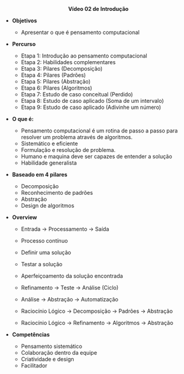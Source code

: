 <center><b>Vídeo 02 de Introdução</b></center> 

- **Objetivos**
  - Apresentar o que é pensamento computacional
  
- **Percurso**

  - Etapa 1: Introdução ao pensamento computacional
  - Etapa 2: Habilidades complementares
  - Etapa 3: Pilares (Decomposição)
  - Etapa 4: Pilares (Padrões)
  - Etapa 5: Pilares (Abstração)
  - Etapa 6: Pilares (Algoritmos)
  - Etapa 7: Estudo de caso conceitual (Perdido)
  - Etapa 8: Estudo de caso aplicado (Soma de um intervalo)
  - Etapa 9: Estudo de caso aplicado (Adivinhe um número)

- **O que é:**

  - Pensamento computacional é um rotina de passo a passo para resolver um problema através de algoritmos.
  - Sistemático e eficiente
  - Formulação e resolução de problema.
  - Humano e maquina deve ser capazes de entender a solução
  - Habilidade generalista

- **Baseado em 4 pilares**

  - Decomposição
  - Reconhecimento de padrões
  - Abstração
  - Design de algoritmos

- **Overview**

  - Entrada -> Processamento -> Saída
  - Processo contínuo
  - Definir uma solução
  - Testar a solução
  - Aperfeiçoamento da solução encontrada
  - Refinamento -> Teste -> Análise (Ciclo)
  - Análise -> Abstração -> Automatização

  - Raciocínio Lógico -> Decomposição -> Padrões -> Abstração
  - Raciocínio Lógico -> Refinamento -> Algoritmos -> Abstração

- **Competências**

  - Pensamento sistemático
  - Colaboração dentro da equipe
  - Criatividade e design
  - Facilitador